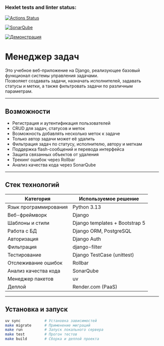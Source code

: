### Hexlet tests and linter status:
[![Actions Status](https://github.com/rssolgaleo/python-project-52/actions/workflows/hexlet-check.yml/badge.svg)](https://github.com/rssolgaleo/python-project-52/actions)

[![SonarQube](https://sonarcloud.io/api/project_badges/measure?project=rssolgaleo_python-project-83&metric=alert_status)](https://sonarcloud.io/summary/new_code?id=rssolgaleo_python-project-52)

[![Демонстрация](https://img.shields.io/badge/Веб--приложение-🔗-blue)](https://task-manager-0faq.onrender.com)


# Менеджер задач
Это учебное веб-приложение на Django, реализующее базовый функционал системы управления задачами.  
Позволяет создавать задачи, назначать исполнителей, задавать статусы и метки, а также фильтровать задачи по различным параметрам.

---

## Возможности

- Регистрация и аутентификация пользователей
- CRUD для задач, статусов и меток
- Возможность добавлять несколько меток к задаче
- Только автор задачи может её удалить
- Фильтрация задач по статусу, исполнителю, автору и меткам
- Поддержка flash-сообщений и перевода интерфейса
- Защита связанных объектов от удаления
- Трекинг ошибок через Rollbar
- Анализ качества кода через SonarQube

---

## Стек технологий

| Категория             | Используемое решение             |
|-----------------------|----------------------------------|
| Язык программирования | Python 3.13                      |
| Веб-фреймворк         | Django                           |
| Шаблоны и стили       | Django templates + Bootstrap 5   |
| Работа с БД           | Django ORM, PostgreSQL           |
| Авторизация           | Django Auth                      |
| Фильтрация            | django-filter                    |
| Тестирование          | Django TestCase (unittest)       |
| Отслеживание ошибок   | Rollbar                          |
| Анализ качества кода  | SonarQube                        |
| Менеджер пакетов      | uv                               |
| Деплой                | Render.com (PaaS)                |

---

## Установка и запуск

```bash
uv sync           # Установка зависимостей
make migrate      # Применение миграций
make run          # Запуск локального сервера
make test         # Прогон тестов
make build        # Сборка и деплой проекта
